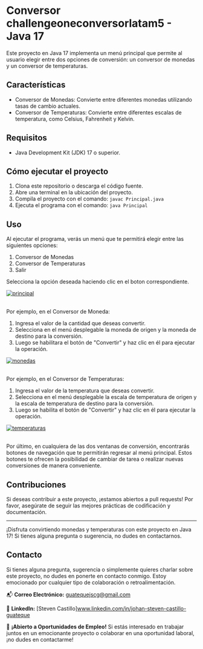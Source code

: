 # Conversor challengeoneconversorlatam5 - Java 17

Este proyecto en Java 17 implementa un menú principal que permite al usuario elegir entre dos opciones de conversión: un conversor de monedas y un conversor de temperaturas.

## Características

- Conversor de Monedas: Convierte entre diferentes monedas utilizando tasas de cambio actuales.
- Conversor de Temperaturas: Convierte entre diferentes escalas de temperatura, como Celsius, Fahrenheit y Kelvin.

## Requisitos

- Java Development Kit (JDK) 17 o superior.

## Cómo ejecutar el proyecto

1. Clona este repositorio o descarga el código fuente.
2. Abre una terminal en la ubicación del proyecto.
3. Compila el proyecto con el comando: `javac Principal.java`
4. Ejecuta el programa con el comando: `java Principal`

## Uso

Al ejecutar el programa, verás un menú que te permitirá elegir entre las siguientes opciones:
1. Conversor de Monedas
2. Conversor de Temperaturas
3. Salir
   
Selecciona la opción deseada haciendo clic en el boton correspondiente.

<a aling="center" href="https://postimages.org/" target="_blank"><img src="https://i.postimg.cc/TwvV28Gv/principal.png" alt="principal"/></a><br/><br/>


Por ejemplo, en el Conversor de Moneda:

1. Ingresa el valor de la cantidad que deseas convertir.
2. Selecciona en el menú desplegable la moneda de origen y la moneda de destino para la conversión.
3. Luego se habilitara el botón de "Convertir" y haz clic en él para ejecutar la operación.

<a href="https://postimages.org/" target="_blank"><img src="https://i.postimg.cc/RZ8186DF/monedas.png" alt="monedas"/></a><br/><br/>

Por ejemplo, en el Conversor de Temperaturas:

1. Ingresa el valor de la temperatura que deseas convertir.
2. Selecciona en el menú desplegable la escala de temperatura de origen y la escala de temperatura de destino para la conversión.
3. Luego se habilita el botón de "Convertir" y haz clic en él para ejecutar la operación.

<a href="https://postimages.org/" target="_blank"><img src="https://i.postimg.cc/Hnpb5QVS/temperaturas.png" alt="temperaturas"/></a><br/><br/>

Por último, en cualquiera de las dos ventanas de conversión, encontrarás botones de navegación que te permitirán regresar al menú principal. Estos botones te ofrecen la posibilidad de cambiar de tarea o realizar nuevas conversiones de manera conveniente.

## Contribuciones

Si deseas contribuir a este proyecto, ¡estamos abiertos a pull requests! Por favor, asegúrate de seguir las mejores prácticas de codificación y documentación.


---

¡Disfruta convirtiendo monedas y temperaturas con este proyecto en Java 17! Si tienes alguna pregunta o sugerencia, no dudes en contactarnos.

## Contacto

Si tienes alguna pregunta, sugerencia o simplemente quieres charlar sobre este proyecto, no dudes en ponerte en contacto conmigo. Estoy emocionado por cualquier tipo de colaboración o retroalimentación.

📬 **Correo Electrónico:** guatequejscg@gmail.com

💼 **LinkedIn:** [Steven Castillo]www.linkedin.com/in/johan-steven-castillo-guateque

🚀 **¡Abierto a Oportunidades de Empleo!** Si estás interesado en trabajar juntos en un emocionante proyecto o colaborar en una oportunidad laboral, ¡no dudes en contactarme!
